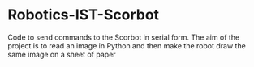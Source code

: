 # Robotics-IST-Scorbot
Code to send commands to the Scorbot in serial form. The aim of the project is to read an image in Python and then make the robot draw the same image on a sheet of paper
